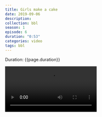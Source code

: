 ```yaml
---
title: Girls make a cake
date: 2019-09-06
description:
collection: bbl
season: 1
episode: 6
duration: "0:53"
categories: video
tags: bbl
---
```

<p class="duration">Duration: {{page.duration}}</p>
<video src="{{page.host}}bbl-series-1-6.mp4" controls>
  Your browser does not support video. Try a current browser version if you available.
</video>
